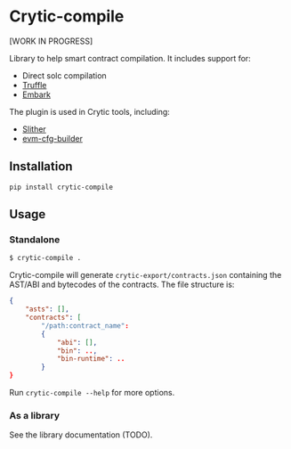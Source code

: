 # Crytic-compile

[WORK IN PROGRESS]

Library to help smart contract compilation. It includes support for:
- Direct solc compilation
- [Truffle](https://truffleframework.com/)
- [Embark](https://embark.status.im/)

The plugin is used in Crytic tools, including:
- [Slither](https://github.com/crytic/slither)
- [evm-cfg-builder](https://github.com/crytic/evm_cfg_builder)

## Installation

```
pip install crytic-compile
```

## Usage

### Standalone
```bash
$ crytic-compile .
```

Crytic-compile will generate `crytic-export/contracts.json` containing the AST/ABI and bytecodes of the contracts.
The file structure is:
```json
{
    "asts": [],
    "contracts": [
        "/path:contract_name":
        {
            "abi": [],
            "bin": ..,
            "bin-runtime": ..
        }
}
```

Run `crytic-compile --help` for more options.

### As a library

See the library documentation (TODO).
